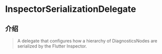 # InspectorSerializationDelegate

## 介绍

> A delegate that configures how a hierarchy of DiagnosticsNodes are serialized by the Flutter Inspector.
